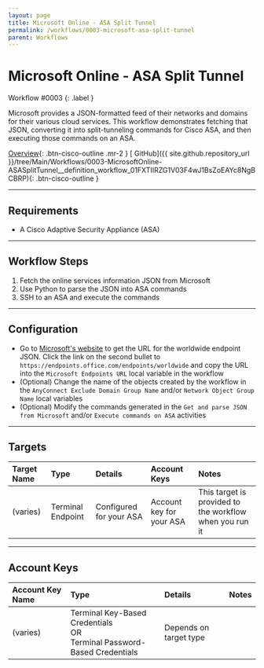 ```yaml
---
layout: page
title: Microsoft Online - ASA Split Tunnel
permalink: /workflows/0003-microsoft-asa-split-tunnel
parent: Workflows
---
```


# Microsoft Online - ASA Split Tunnel
<div markdown="1">
Workflow #0003
{: .label }
</div>

Microsoft provides a JSON-formatted feed of their networks and domains for their various cloud services. This workflow demonstrates fetching that JSON, converting it into split-tunneling commands for Cisco ASA, and then executing those commands on an ASA.

[<i class="fa fa-video mr-1"></i> Overview](https://www.youtube.com/watch?v=K1WEFREjrco&list=PLPFIie48Myg2tu2gHbgm-moYg8LDaXsSo&index=9){: .btn-cisco-outline .mr-2 } [<i class="fab fa-github mr-1"></i> GitHub]({{ site.github.repository_url }}/tree/Main/Workflows/0003-MicrosoftOnline-ASASplitTunnel__definition_workflow_01FXTIIRZG1V03F4wJ1BsZoEAYc8NgBCBRP){: .btn-cisco-outline }

---

## Requirements
* A Cisco Adaptive Security Appliance (ASA)

---

## Workflow Steps
1. Fetch the online services information JSON from Microsoft
1. Use Python to parse the JSON into ASA commands
1. SSH to an ASA and execute the commands

---

## Configuration
* Go to [Microsoft's website](http://aka.ms/ipurlws) to get the URL for the worldwide endpoint JSON. Click the link on the second bullet to `https://endpoints.office.com/endpoints/worldwide` and copy the URL into the `Microsoft Endpoints URL` local variable in the workflow
* (Optional) Change the name of the objects created by the workflow in the `AnyConnect Exclude Domain Group Name` and/or `Network Object Group Name` local variables
* (Optional) Modify the commands generated in the `Get and parse JSON from Microsoft` and/or `Execute commands on ASA` activities

---

## Targets

| Target Name | Type | Details | Account Keys | Notes |
|:------------|:-----|:--------|:-------------|:------|
| (varies) | Terminal Endpoint | Configured for your ASA | Account key for your ASA | This target is provided to the workflow when you run it |

---

## Account Keys

| Account Key Name | Type | Details | Notes |
|:-----------------|:-----|:--------|:------|
| (varies) | Terminal Key-Based Credentials<br />OR<br />Terminal Password-Based Credentials | Depends on target type |  |
